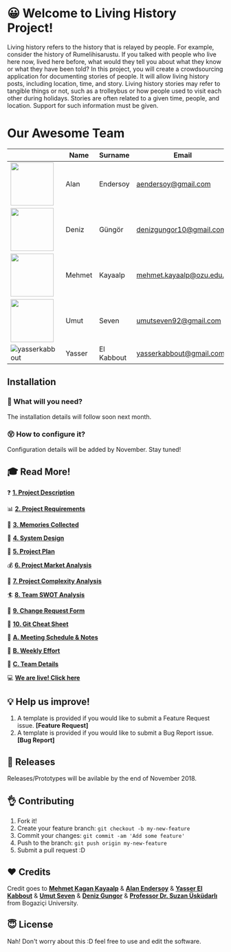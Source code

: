 # :grinning: Welcome to Living History Project!

Living history refers to the history that is relayed by people. For example, consider the history of Rumelihisarustu. If you talked with people who live here now, lived here before, what would they tell you about what they know or what they have been told? In this project, you will create a crowdsourcing application for documenting stories of people. It will allow living history posts, including location, time, and story. Living history stories may refer to tangible things or not, such as a trolleybus or how people used to visit each other during holidays. Stories are often related to a given time, people, and location. Support for such information must be given.

# Our Awesome Team

|                | Name          | Surname             | Email                     | Role                        |
|--------------  | ------------- | ------------------- | ------------------        | ---------------------       |
|       <img src="https://media.licdn.com/dms/image/C4E03AQFr5pgv2VcxzQ/profile-displayphoto-shrink_800_800/0?e=1544054400&v=beta&t=OxrmqSk7nh7Ueek4krRZqu1KhfFAz5o3r8efLLV3DkA" width="100" height="100"/>         | Alan          | Endersoy            | aendersoy@gmail.com       | Front-End Developer         | 
|     <img src="https://media.licdn.com/dms/image/C4E03AQGGLBciMBgTLA/profile-displayphoto-shrink_800_800/0?e=1544054400&v=beta&t=bvDbrtLlyG_n0GMVbe0xIrCg-XDfhMrZeiRtSybB7nI" width="100" height="100"/>           | Deniz         | Güngör              | denizgungor10@gmail.com   | Quality Assurance & Testing | 
|      <img src="https://media.licdn.com/dms/image/C5603AQFTltJ1J8kmiQ/profile-displayphoto-shrink_800_800/0?e=1544054400&v=beta&t=Qf3jM-q4iTdEzdInoNRkh8dbkkwGLLHYagSzUwfSUjI" width="100" height="100"/>          | Mehmet        | Kayaalp             | mehmet.kayaalp@ozu.edu.tr | Backend Developer           | 
|      <img src="https://media.licdn.com/dms/image/C5603AQGfy3GdkqoBGg/profile-displayphoto-shrink_800_800/0?e=1544054400&v=beta&t=VmOGPDJvRHaPz-i7A7OJykp7GUaaqRhOi99ZS5n3jOQ" width="100" height="100" />          | Umut          | Seven               | umutseven92@gmail.com     | Backend Developer           |
|    ![yasserkabbout](https://media.licdn.com/dms/image/C4E03AQHQ9XdfgrC_MQ/profile-displayphoto-shrink_100_100/0?e=1544054400&v=beta&t=dp40YVVynB_o80iGcHd1tX8FOMNBkRQKQPRP2Ry0clk)            | Yasser        | El Kabbout          | yasserkabbout@gmail.com   | Backend Developer           |


## Installation

### :wrench: What will you need?
The installation details will follow soon next month.



### :dizzy_face: How to configure it?
Configuration details will be added by November. Stay tuned!


## :mortar_board: Read More!

:question: **[1. Project Description](https://github.com/swe-ms-boun/2018fall-swe574-g2/wiki/1.-Project-Description)**

:bar_chart: **[2. Project Requirements](https://github.com/swe-ms-boun/2018fall-swe574-g2/wiki/2.-Project-Requirements-RSD)**

:love_letter: **[3. Memories Collected](https://github.com/swe-ms-boun/2018fall-swe574-g2/wiki/3.-Memories-Collected)**

:art: **[4. System Design](https://github.com/swe-ms-boun/2018fall-swe574-g2/wiki/4.-System-Design-and-Mockups)**

:dart: **[5. Project Plan](https://github.com/swe-ms-boun/2018fall-swe574-g2/wiki/5.-Project-Plan)**

:moneybag: **[6. Project Market Analysis]()**

:rocket: **[7. Project Complexity Analysis]()**

:surfer: **[8. Team SWOT Analysis]()**

:scroll:  **[ 9. Change Request Form]()**


  📑 **[ 10. Git Cheat Sheet](https://github.com/swe-ms-boun/2018fall-swe574-g2/blob/master/PDF%20Files/github-git-cheat-sheet.pdf)**

:blue_book: **[A. Meeting Schedule & Notes](https://github.com/swe-ms-boun/2018fall-swe574-g2/wiki/A.-Meetings-Schedule-&-Notes)**

:muscle: **[B. Weekly Effort](https://github.com/swe-ms-boun/2018fall-swe574-g2/wiki/B.-Weekly-Effort)**

:basketball: **[C. Team Details](https://github.com/swe-ms-boun/2018fall-swe574-g2/wiki/C.-Team-Details)**


:computer: **[We are live! Click here]()**



## :bulb: Help us improve!

1. A template is provided if you would like to submit a Feature Request issue.  **[Feature Request]**
2. A template is provided if you would like to submit a Bug Report issue. **[Bug Report]**


## :round_pushpin: Releases
Releases/Prototypes will be avilable by the end of November 2018.




## :ok_hand: Contributing

1. Fork it!
2. Create your feature branch: `git checkout -b my-new-feature`
3. Commit your changes: `git commit -am 'Add some feature'`
4. Push to the branch: `git push origin my-new-feature`
5. Submit a pull request :D


## :hearts: Credits

Credit goes to **[Mehmet Kagan Kayaalp](https://www.linkedin.com/in/mehmet-ka%C4%9Fan-kayaalp/)** & **[Alan Endersoy](https://www.linkedin.com/in/enderalansoy/)** & **[Yasser El Kabbout](https://www.linkedin.com/in/yasserkabbout/)** & **[Umut Seven](https://www.linkedin.com/in/umut-seven-03a459107/)** & **[Deniz Gungor](https://www.linkedin.com/in/deniz-gungor-736a179a/)** & **[Professor Dr. Suzan Üsküdarlı](https://www.linkedin.com/in/suzanuskudarli/)** from Bogaziçi University.

## :innocent: License

Nah! Don't worry about this :D feel free to use and edit the software.
